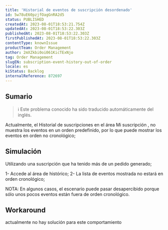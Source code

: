 ```yaml
---
title: 'Historial de eventos de suscripción desordenado'
id: 5w78uE60pzjfOagGnRA2d5
status: PUBLISHED
createdAt: 2023-08-01T18:53:21.754Z
updatedAt: 2023-08-01T18:53:22.303Z
publishedAt: 2023-08-01T18:53:22.303Z
firstPublishedAt: 2023-08-01T18:53:22.303Z
contentType: knownIssue
productTeam: Order Management
author: 2mXZkbi0oi061KicTExNjo
tag: Order Management
slugEN: subscription-event-history-out-of-order
locale: es
kiStatus: Backlog
internalReference: 872697
---
```


## Sumario

>ℹ️ Este problema conocido ha sido traducido automáticamente del inglés.


Actualmente, el Historial de suscripciones en el área Mi suscripción , no muestra los eventos en un orden predefinido, por lo que puede mostrar los eventos en orden no cronológico;


##

## Simulación


Utilizando una suscripción que ha tenido más de un pedido generado;

1- Accede al área de histórico;
2- La lista de eventos mostrada no estará en orden cronológico;

NOTA: En algunos casos, el escenario puede pasar desapercibido porque sólo unos pocos eventos están fuera de orden cronológico.



## Workaround



actualmente no hay solución para este comportamiento




